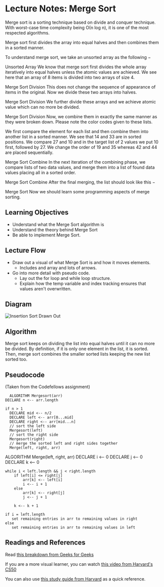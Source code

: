 # Lecture Notes: Merge Sort

Merge sort is a sorting technique based on divide and conquer technique. With worst-case time complexity being Ο(n log n), it is one of the most respected algorithms.

Merge sort first divides the array into equal halves and then combines them in a sorted manner.

To understand merge sort, we take an unsorted array as the following −

Unsorted Array
We know that merge sort first divides the whole array iteratively into equal halves unless the atomic values are achieved. We see here that an array of 8 items is divided into two arrays of size 4.

Merge Sort Division
This does not change the sequence of appearance of items in the original. Now we divide these two arrays into halves.

Merge Sort Division
We further divide these arrays and we achieve atomic value which can no more be divided.

Merge Sort Division
Now, we combine them in exactly the same manner as they were broken down. Please note the color codes given to these lists.

We first compare the element for each list and then combine them into another list in a sorted manner. We see that 14 and 33 are in sorted positions. We compare 27 and 10 and in the target list of 2 values we put 10 first, followed by 27. We change the order of 19 and 35 whereas 42 and 44 are placed sequentially.

Merge Sort Combine
In the next iteration of the combining phase, we compare lists of two data values, and merge them into a list of found data values placing all in a sorted order.

Merge Sort Combine
After the final merging, the list should look like this −

Merge Sort
Now we should learn some programming aspects of merge sorting.
## Learning Objectives

- Understand what the Merge Sort algorithm is
- Understand the theory behind Merge Sort
- Be able to implement Merge Sort. 


## Lecture Flow

- Draw out a visual of what Merge Sort is and how it moves elements.
    - Includes and array and lots of arrows.
- Go into more detail with pseudo code. 
    - Lay out the for loop and while loop structure.
    - Explain how the temp variable and index tracking ensures that values aren't overwritten.


## Diagram

![Insertion Sort Drawn Out](./assets/MergeSort_Visual.jpg)

## Algorithm

Merge sort keeps on dividing the list into equal halves until it can no more be divided. By definition, if it is only one element in the list, it is sorted. Then, merge sort combines the smaller sorted lists keeping the new list sorted too. 

## Pseudocode

(Taken from the Codefellows assignment)

      ALGORITHM Mergesort(arr)
    DECLARE n <-- arr.length
           
    if n > 1
      DECLARE mid <-- n/2
      DECLARE left <-- arr[0...mid]
      DECLARE right <-- arr[mid...n]
      // sort the left side
      Mergesort(left)
      // sort the right side
      Mergesort(right)
      // merge the sorted left and right sides together
      Merge(left, right, arr)

ALGORITHM Merge(left, right, arr)
    DECLARE i <-- 0
    DECLARE j <-- 0
    DECLARE k <-- 0

    while i < left.length && j < right.length
        if left[i] <= right[j]
            arr[k] <-- left[i]
            i <-- i + 1
        else
            arr[k] <-- right[j]
            j <-- j + 1
            
        k <-- k + 1

    if i = left.length
       set remaining entries in arr to remaining values in right
    else
       set remaining entries in arr to remaining values in left



## Readings and References

Read [this breakdown from Geeks for Geeks](https://www.geeksforgeeks.org/merge-sort/)

If you are a more visual learner, you can watch [this video from Harvard's CS50](https://www.youtube.com/watch?v=Ns7tGNbtvV4)

You can also use [this study guide from Harvard](https://study.cs50.net/merge_sort) as a quick reference. 
